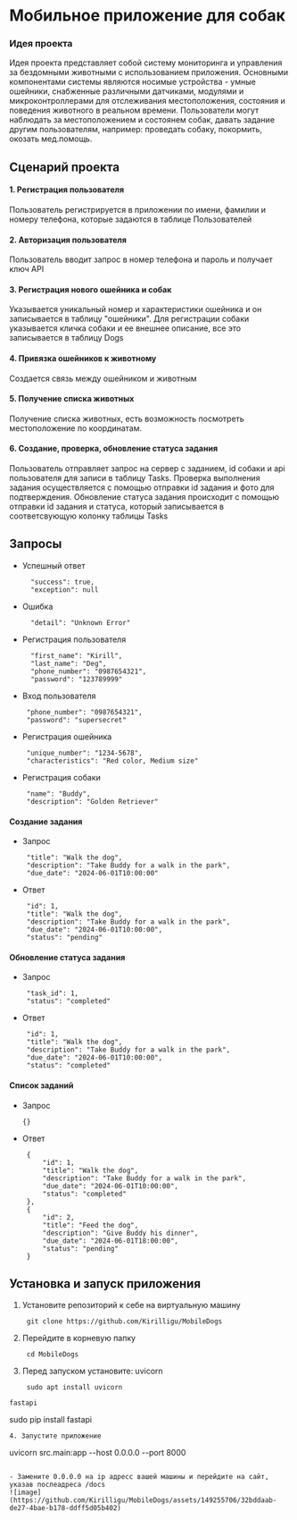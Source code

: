 # Мобильное приложение для собак
### Идея проекта
Идея проекта представляет собой систему мониторинга и управления за бездомными животными с использованием приложения. Основными компонентами системы являются носимые устройства - умные ошейники, снабженные различными датчиками, модулями и микроконтроллерами для отслеживания местоположения, состояния и поведения животного в реальном времени. Пользователи могут наблюдать за местоположением и состоянем собак, давать задание другим пользователям, например: проведать собаку, покормить, окозать мед.помощь.

## Сценарий проекта
#### 1. Регистрация пользователя
Пользователь регистрируется в приложении по имени, фамилии и номеру телефона, которые задаются в таблице Пользователей 
#### 2. Авторизация пользователя
Пользователь вводит запрос в номер телефона и пароль и получает ключ API
#### 3. Регистрация нового ошейника и собак
Указывается уникальный номер и характеристики ошейника и он записывается в таблицу "ошейники". 
Для регистрации собаки указывается кличка собаки и ее внешнее описание, все это записывается в таблицу Dogs
#### 4. Привязка ошейников﻿ к животному
Создается связь между ошейником и животным
#### 5. Получение списка животных 
Получение списка животных, есть возможность посмотреть местоположение по координатам.
#### 6. Создание, проверка, обновление статуса задания
Пользователь отправляет запрос на сервер с заданием, id собаки и api пользователя для записи в таблицу Tasks. Проверка выполнения задания осуществляется с помощью отправки id задания и фото для подтверждения. Обновление статуса задания происходит с помощью отправки id задания и статуса, который записывается в соответсвующую колонку таблицы Tasks


## Запросы
- Успешный ответ
  ```
    "success": true,
    "exception": null
  ```
- Ошибка
  ```
    "detail": "Unknown Error"
  ```
- Регистрация пользователя
  ```
    "first_name": "Kirill",
    "last_name": "Deg",
    "phone_number": "0987654321",
    "password": "123789999"
  ```
- Вход пользователя
   ```
    "phone_number": "0987654321",
    "password": "supersecret"
  ```
- Регистрация ошейника
   ```
    "unique_number": "1234-5678",
    "characteristics": "Red color, Medium size"
  ```
- Регистрация собаки
   ```
    "name": "Buddy",
    "description": "Golden Retriever"
  ```
#### Создание задания
- Запрос
   ```
    "title": "Walk the dog",
    "description": "Take Buddy for a walk in the park",
    "due_date": "2024-06-01T10:00:00"
  ```
- Ответ
   ```
    "id": 1,
    "title": "Walk the dog",
    "description": "Take Buddy for a walk in the park",
    "due_date": "2024-06-01T10:00:00",
    "status": "pending"
  ```
#### Обновление статуса задания
- Запрос
   ```
    "task_id": 1,
    "status": "completed"
  ```
- Ответ
   ```
    "id": 1,
    "title": "Walk the dog",
    "description": "Take Buddy for a walk in the park",
    "due_date": "2024-06-01T10:00:00",
    "status": "completed"
  ```
#### Список заданий
- Запрос
   ```
   {}
  ```
- Ответ
   ```
    {
        "id": 1,
        "title": "Walk the dog",
        "description": "Take Buddy for a walk in the park",
        "due_date": "2024-06-01T10:00:00",
        "status": "completed"
    },
    {
        "id": 2,
        "title": "Feed the dog",
        "description": "Give Buddy his dinner",
        "due_date": "2024-06-01T18:00:00",
        "status": "pending"
    }

  ```
## Установка и запуск приложения
1. Установите репозиторий к себе на виртуальную машину
   ```
    git clone https://github.com/Kirilligu/MobileDogs
    ```
2. Перейдите в корневую папку
   ```
    cd MobileDogs
    ```
3. Перед запуском установите:
  uvicorn
   ```
    sudo apt install uvicorn
  ```
  fastapi
  ```
  sudo pip install fastapi
  ```
4. Запустите приложение
  ```
  uvicorn src.main:app --host 0.0.0.0 --port 8000
  ```

- Замените 0.0.0.0 на ip адресс вашей машины и перейдите на сайт, указав послеадреса /docs
![image](https://github.com/Kirilligu/MobileDogs/assets/149255706/32bddaab-de27-4bae-b178-ddff5d05b402)


